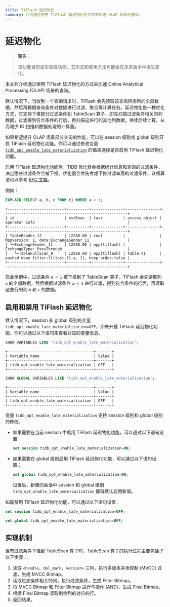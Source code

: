 ```yaml
---
title: TiFlash 延迟物化
summary: 介绍通过使用 TiFlash 延迟物化的方式来加速 OLAP 场景的查询。
---
```


# 延迟物化

> **警告：**
>
> 该功能目前是实验性功能，其形式和使用方法可能会在未来版本中发生变化。

本文档介绍通过使用 TiFlash 延迟物化的方式来加速 Online Analytical Processing (OLAP) 场景的查询。

默认情况下，当收到一个查询请求时，TiFlash 会先读取该查询所需列的全部数据，然后再根据查询条件对数据进行过滤、聚合等计算任务。延迟物化是一种优化方式，它支持下推部分过滤条件到 TableScan 算子，即先扫描过滤条件相关的列数据，过滤得到符合条件的行后，再扫描这些行的其他列数据，继续后续计算，从而减少 IO 扫描和数据处理的计算量。

如果希望提升 OLAP 场景部分查询的性能，可以在 session 级别或 global 级别开启 TiFlash 延迟物化功能。你可以通过修改变量 [`tidb_opt_enable_late_materialization`](/system-variables.md#tidb_opt_enable_late_materialization-从-v700-版本开始引入) 的值来选择是否启用 TiFlash 延迟物化功能。

启用 TiFlash 延迟物化功能后，TiDB 优化器会根据统计信息和查询的过滤条件，决定哪些过滤条件会被下推。优化器会优先考虑下推过滤率高的过滤条件，详细算法可以参考 [RFC 文档](https://github.com/pingcap/tidb/tree/master/docs/design/2022-12-06-support-late-materialization.md)。

例如：

```sql
EXPLAIN SELECT a, b, c FROM t1 WHERE a < 1;
```

```
+-------------------------+----------+--------------+---------------+-------------------------------------------------------+
| id                      | estRows  | task         | access object | operator info                                         |
+-------------------------+----------+--------------+---------------+-------------------------------------------------------+
| TableReader_12          | 12288.00 | root         |               | MppVersion: 1, data:ExchangeSender_11                 |
| └─ExchangeSender_11     | 12288.00 | mpp[tiflash] |               | ExchangeType: PassThrough                             |
|   └─TableFullScan_9     | 12288.00 | mpp[tiflash] | table:t1      | pushed down filter:lt(test.t1.a, 1), keep order:false |
+-------------------------+----------+--------------+---------------+-------------------------------------------------------+
```

在此示例中，过滤条件 `a < 1` 被下推到了 TableScan 算子，TiFlash 会先读取列 `a` 的全部数据，然后根据过滤条件 `a < 1` 进行过滤，得到符合条件的行后，再读取这些行的列 `b` 和 `c` 的数据。

## 启用和禁用 TiFlash 延迟物化

默认情况下，session 和 global 级别的变量 `tidb_opt_enable_late_materialization=OFF`，即未开启 TiFlash 延迟物化功能。你可以通过以下语句来查看对应的变量信息。

```sql
SHOW VARIABLES LIKE 'tidb_opt_enable_late_materialization';
```

```
+--------------------------------------+-------+
| Variable_name                        | Value |
+--------------------------------------+-------+
| tidb_opt_enable_late_materialization | OFF   |
+--------------------------------------+-------+
```

```sql
SHOW GLOBAL VARIABLES LIKE 'tidb_opt_enable_late_materialization';
```

```
+--------------------------------------+-------+
| Variable_name                        | Value |
+--------------------------------------+-------+
| tidb_opt_enable_late_materialization | OFF   |
+--------------------------------------+-------+
```

变量 `tidb_opt_enable_late_materialization` 支持 session 级别和 global 级别的修改。

- 如果需要在当前 session 中启用 TiFlash 延迟物化功能，可以通过以下语句设置:
    
    ```sql
    set session tidb_opt_enable_late_materialization=ON;
    ```

- 如果需要在 global 级别启用 TiFlash 延迟物化功能，可以通过以下语句设置：
    
    ```sql
    set global tidb_opt_enable_late_materialization=ON;
    ```
    
    设置后，新建的会话中 session 和 global 级别 `tidb_opt_enable_late_materialization` 都将默认启用新值。

如需禁用 TiFlash 延迟物化功能，可以通过以下语句设置：

```sql
set session tidb_opt_enable_late_materialization=OFF;
```

```sql
set global tidb_opt_enable_late_materialization=OFF;
```

## 实现机制

当有过滤条件下推到 TableScan 算子时，TableScan 算子的执行过程主要包括了以下步骤：

1. 读取 `<handle, del_mark, version>` 三列，执行多版本并发控制 (MVCC) 过滤，生成 MVCC Bitmap。
2. 读取过滤条件相关的列，执行过滤条件，生成 Filter Bitmap。
3. 将 MVCC Bitmap 和 Filter Bitmap 进行与操作 (AND)，生成 Final Bitmap。
4. 根据 Final Bitmap 读取剩余列的对应的行。
5. 返回结果。